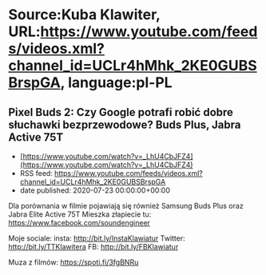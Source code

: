 # Source:Kuba Klawiter, URL:https://www.youtube.com/feeds/videos.xml?channel_id=UCLr4hMhk_2KE0GUBSBrspGA, language:pl-PL

## Pixel Buds 2: Czy Google potrafi robić dobre słuchawki bezprzewodowe? Buds Plus, Jabra Active 75T
 - [https://www.youtube.com/watch?v=_LhU4CbJFZ4](https://www.youtube.com/watch?v=_LhU4CbJFZ4)
 - RSS feed: https://www.youtube.com/feeds/videos.xml?channel_id=UCLr4hMhk_2KE0GUBSBrspGA
 - date published: 2020-07-23 00:00:00+00:00

Dla porównania w filmie pojawiają się również Samsung Buds Plus oraz Jabra Elite Active 75T
Mieszka złapiecie tu: https://www.facebook.com/soundengineer

Moje sociale:
insta: http://bit.ly/InstaKlawiatur 
Twitter: http://bit.ly/TTKlawitera
FB: http://bit.ly/FBKlawiatur

Muza z filmów: https://spoti.fi/3fgBNRu

